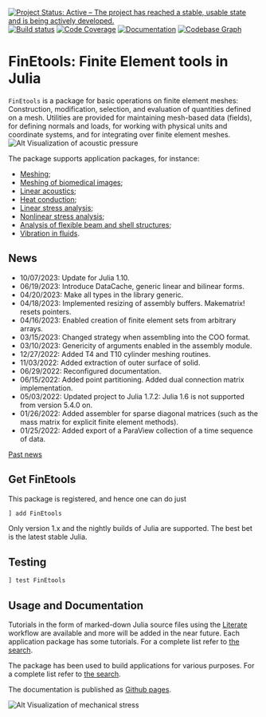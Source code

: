 [![Project Status: Active – The project has reached a stable, usable state and is being actively developed.](http://www.repostatus.org/badges/latest/active.svg)](http://www.repostatus.org/#active)
[![Build status](https://github.com/PetrKryslUCSD/FinEtools.jl/workflows/CI/badge.svg)](https://github.com/PetrKryslUCSD/FinEtools.jl/actions)
[![Code Coverage](https://codecov.io/gh/PetrKryslUCSD/FinEtools.jl/branch/main/graph/badge.svg)](https://app.codecov.io/gh/PetrKryslUCSD/FinEtools.jl)
[![Documentation](https://img.shields.io/badge/docs-dev-blue.svg)](https://petrkryslucsd.github.io/FinEtools.jl/dev)
[![Codebase Graph](https://img.shields.io/badge/Codebase-graph-green.svg)](diagram.svg) <!--(https://github.com/githubocto/repo-visualizer) -->
 
# FinEtools: Finite Element tools in Julia

`FinEtools` is a package for basic operations on finite element meshes: Construction, modification, selection, and evaluation of quantities defined on a mesh. Utilities are provided for maintaining mesh-based data (fields), for defining normals and loads, for working with physical units and coordinate systems, and for integrating over finite element meshes. ![Alt Visualization of acoustic pressure](http://hogwarts.ucsd.edu/~pkrysl/site.images/baffled-piston-aa.png "FinEtools.jl")

The package supports application packages, for instance:

- [Meshing](https://github.com/PetrKryslUCSD/FinEtoolsMeshing.jl);
- [Meshing of biomedical images](https://github.com/PetrKryslUCSD/FinEtoolsVoxelMesher.jl);
- [Linear acoustics](https://github.com/PetrKryslUCSD/FinEtoolsAcoustics.jl);
- [Heat conduction](https://github.com/PetrKryslUCSD/FinEtoolsHeatDiff.jl);
- [Linear stress analysis](https://github.com/PetrKryslUCSD/FinEtoolsDeforLinear.jl);
- [Nonlinear stress analysis](https://github.com/PetrKryslUCSD/FinEtoolsDeforNonlinear.jl);
- [Analysis of flexible beam and shell structures](https://github.com/PetrKryslUCSD/FinEtoolsFlexStructures.jl);
- [Vibration in fluids](https://github.com/PetrKryslUCSD/FinEtoolsVibInFluids.jl).

## News

- 10/07/2023: Update for Julia 1.10.
- 06/19/2023: Introduce DataCache, generic linear and bilinear forms. 
- 04/20/2023: Make all types in the library generic.
- 04/18/2023: Implemented resizing of assembly buffers. Makematrix! resets pointers.
- 04/16/2023: Enabled creation of finite element sets from arbitrary arrays.
- 03/15/2023: Changed strategy when assembling into the COO format.
- 03/10/2023: Genericity of arguments enabled in the assembly module.
- 12/27/2022: Added T4 and T10 cylinder meshing routines.
- 11/03/2022: Added extraction of outer surface of solid.
- 06/29/2022: Reconfigured documentation.
- 06/15/2022: Added point partitioning. Added dual connection matrix implementation.
- 05/03/2022: Updated project to Julia 1.7.2: Julia 1.6 is not supported from version 5.4.0 on.
- 01/26/2022: Added assembler for sparse diagonal matrices (such as the mass
  matrix for explicit finite element methods).
- 01/25/2022: Added export of a ParaView collection of a time sequence of data.


[Past news](oldnews.md)

## Get FinEtools

This package is  registered, and hence one can do just
```julia
] add FinEtools
```
Only version 1.x and the nightly builds of Julia are supported. The best bet is the latest stable Julia.

## Testing

```julia
] test FinEtools
```

## Usage and Documentation

Tutorials in the form
of marked-down Julia source files using the
[Literate](https://github.com/fredrikekre/Literate.jl) workflow are available
and more will  be added in the near future. Each application package has some tutorials. For a complete list refer to [the search](https://github.com/PetrKryslUCSD?tab=repositories&q=FinEtools+Tutorial&type=&language=).

The package has been used to build applications for various purposes. For a complete list refer to [the search](https://github.com/PetrKryslUCSD?tab=repositories&q=FinEtools&type=&language=).

The documentation  is published as [Github pages](https://petrkryslucsd.github.io/FinEtools.jl/latest/).

![Alt Visualization of mechanical stress](http://hogwarts.ucsd.edu/~pkrysl/site.images/ScreenHunter_31%20Feb.%2009%2020.54.jpg "FinEtools.jl")

